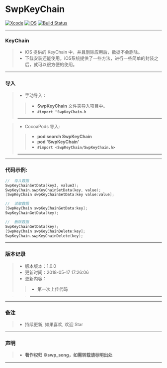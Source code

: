 # SwpKeyChain

[![Xcode](https://img.shields.io/badge/Xcode-9.3-25B1F6.svg)](https://developer.apple.com/xcode)
[![iOS](https://img.shields.io/badge/iOS-8.0+-1C75AF.svg)](https://developer.apple.com/xcode)
[![Build Status](https://travis-ci.org/swp-song/SwpKeyChain.svg?branch=master)](https://travis-ci.org/swp-song/SwpKeyChain)



-------


### KeyChain

> * iOS 提供的 KeyChain 中，并且删除应用后，数据不会删除。
> * 下载安装还能使用。iOS系统提供了一些方法，进行一些简单的封装之后，就可以很方便的使用。

-------

### 导入

> * 手动导入：
>
>> * **SwpKeyChain** 文件夹导入项目中。
>> * **`#import "SwpKeyChain.h`**
>>
> -------


> * CocoaPods 导入:
>
>> * **pod search SwpKeyChain**
>> * **pod 'SwpKeyChain'**
>> * **`#import <SwpKeyChain/SwpKeyChain.h>`**
>>
> -------

-------



### 代码示例:

```Objective-C
//  存入数据
SwpKeyChainSetData(key3, value3);
SwpKeyChain.swpKeyChainSetData(key, value);
[SwpKeyChain swpKeyChainSetData:key value:value];

//  读取数据
[SwpKeyChain swpKeyChainGetData:key];
SwpKeyChainGetData(key);

//  删除数据
SwpKeyChainGetData(key);
[SwpKeyChain swpKeyChainDelete:key];
SwpKeyChain.swpKeyChainDelete(key);
```

-------


### 版本记录

> * 版本版本：1.0.0
> * 更新时间：2018-05-17 17:26:06
> * 更新内容：
>>  *  第一次上传代码

>> -------

-------

### 备注

> * 持续更新, 如果喜欢, 欢迎 Star

-------

### 声明

 > * **著作权归 ©swp_song，如需转载请标明出处**

-------




